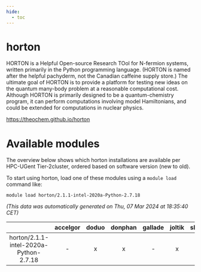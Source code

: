 ```yaml
---
hide:
  - toc
---
```


horton
======


HORTON is a Helpful Open-source Research TOol for N-fermion systems, written primarily in the Python programming language. (HORTON is named after the helpful pachyderm, not the Canadian caffeine supply store.) The ultimate goal of HORTON is to provide a platform for testing new ideas on the quantum many-body problem at a reasonable computational cost. Although HORTON is primarily designed to be a quantum-chemistry program, it can perform computations involving model Hamiltonians, and could be extended for computations in nuclear physics.

https://theochem.github.io/horton
# Available modules


The overview below shows which horton installations are available per HPC-UGent Tier-2cluster, ordered based on software version (new to old).

To start using horton, load one of these modules using a `module load` command like:

```shell
module load horton/2.1.1-intel-2020a-Python-2.7.18
```

*(This data was automatically generated on Thu, 07 Mar 2024 at 18:35:40 CET)*  

| |accelgor|doduo|donphan|gallade|joltik|skitty|
| :---: | :---: | :---: | :---: | :---: | :---: | :---: |
|horton/2.1.1-intel-2020a-Python-2.7.18|-|x|x|-|x|x|
